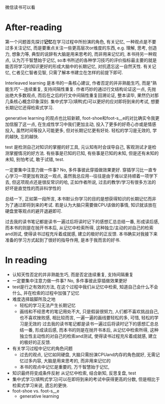 微信读书可以看

# After-reading
第一个问题首先探讨**记忆**在学习过程中所扮演的角色, 有关记忆, 一种观点是不要过多关注记忆, 而是要重点关注一些更高层次or维度的东西, e.g. 理解, 思考, 创造力, 想象力等, 典型的说辞有大脑是用来思考的, 而非用来记忆的, 本书持另一种观点, 认为万千智慧始于记忆, so本书所述的各种学习技巧的评价指标最主要的就是能否将学习的知识更好的形成大脑中的长期记忆, 对抗遗忘这一自然天性. 有关记忆, 仁者见仁智者见智, 只需了解本书建立在怎样的前提下即可.

Interleaved learning 是本书的一条核心建议, 作者否定的并非熟能生巧, 而是"熟能生巧"--连续重复, 支持间隔性重复. 作者巧妙的通过行文结构论证这一点, 先抛出绝大多数观点, 而后在之后的行文中间隔性重复回溯论证, 整本读毕, 果然仍对那几条核心概念印象深刻. 集中式学习(填鸭式)可以更好的应对即将到来的考试, 想要长期记忆还得检索式学习.

generative learning 的观点也比较新颖, foot-shoe和foot-s__e的对比确实令我更加信服了这一点, 在生成性学习中我们更加主动, 投入了更多的好奇心亦或是情感投入, 虽然时间等投入可能更多, 但对长期记忆更有好处. 轻松的学习是无效的, 学的越快, 忘的越快.

test 是检测自己对知识的掌握的好工具, 元认知有时会误导自己, 客观测试才是检测掌握情况的好方法. 有些事是已知的已知, 有些事是已知的未知, 但是还有未知的未知, 别怕考试, 敢于试错, test.

一定要集中注意力做一件事? No, 多件事彼此穿插做效果更好. 穿插学习比一直专心学习一项更加有效这一观点, 虽然我总应用--往往是由于难以坚持顺着一项学下去, 但这项观点还是很反常识的哈, 正如作者所说, 过去的教学/学习有很多方法的好坏是直觉性的而非科学性的

总结一下, 正如第一段所言, 本书默认你学习的目的是想获得知识的长期记忆而非为了通过即将到来的考试. 若是认为大脑只需要做CPU该做的事情, 知识就该放在硬盘里等观点的避开退避即可.

过去我的读书笔记都是读书一遍过后将读时记下的感想汇总总结一番, 形成读后感, 而本书的则是在抛开书本后, 从记忆中检索所得, 这种独立/主动的对自己的检索and测试, 使得读书过程充斥着成就感, 建立的极好的正反馈. 本书确实对我接下来准备的学习方式起到了很好的指导作用, 是本于我而言的好书.

# In reading
- 认知天性否定的并非熟能生巧, 而是否定连续重复, 支持间隔重复
- 一定要集中注意力做一件事? No, 多件事彼此穿插做效果更好
- test是行之有效的方法, 在这个过程中我们从记忆中检索, 知道自己会什么不会什么, 并在检索的过程中加强了记忆
- 难度选择踮脚所及之地
    - 轻松的学习无法产生长期记忆
    - 画线和不经思考的笔记用处不大, 只是假装很努力, 人们都不喜欢挑战自己, 也不喜欢挫败感, 相比较而言, 一遍一遍的画线要轻松的多, 可惜, 轻松的学习是无效的
过去我的读书笔记都是读书一遍过后将读时记下的感想汇总总结一番, 形成读后感, 而本书的则是在抛开书本后, 从记忆中检索所得, 这种独立性主动性的对自己的检索and测试, 使得读书过程充斥着成就感, 建立的极好的正反馈.
- 有关学习过程中记忆的角色问题
    - 过去的观点, 记忆如同硬盘, 大脑只需扮演CPUand内存的角色就好, 无需记忆过多内容, 大脑是用来思考的, 而非用来记忆的
    - 本书的观点中记忆是重要的, 万千智慧始于记忆, 
- 知识最终将变成条件反射
从记忆中检索, 结合新知, 反思复盘, test
- 集中式学习(填鸭式学习)可以在即将到来的考试中获得更高的分数, 但是相比于检索式学习来说, 遗忘的更快.
- foot-shoe vs. foot-s__e
    - generative learning
